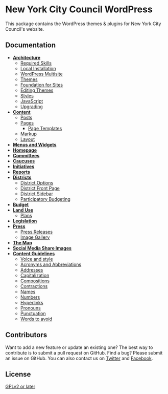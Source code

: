 # New York City Council WordPress

This package contains the WordPress themes & plugins for New York City Council's website.

## Documentation

* **[Architecture](docs/ARCHITECTURE.md)**
    * [Required Skills](docs/ARCHITECTURE.md#required-skills)
    * [Local Installation](docs/ARCHITECTURE.md#local-installation)
    * [WordPress Multisite](docs/ARCHITECTURE.md#wordpress-multisite)
    * [Themes](docs/ARCHITECTURE.md#themes)
    * [Foundation for Sites](docs/ARCHITECTURE.md#foundation-for-sites)
    * [Editing Themes](docs/ARCHITECTURE.md#editing-themes)
    * [Styles](docs/ARCHITECTURE.md#styles)
    * [JavaScript](docs/ARCHITECTURE.md#javascript)
    * [Upgrading](docs/ARCHITECTURE.md#upgrading)
* **[Content](docs/CONTENT.md)**
    * [Posts](docs/CONTENT.md#posts)
    * [Pages](docs/CONTENT.md#pages)
        * [Page Templates](docs/CONTENT.md#page-templates)
    * [Markup](docs/CONTENT.md#markup)
    * [Layout](docs/CONTENT.md#pages)
* **[Menus and Widgets](docs/MENUS_AND_WIDGETS.md)**
* **[Homepage](docs/HOMEPAGE.md)**
* **[Committees](docs/COMMITTEES.md)**
* **[Caucuses](docs/CAUCUSES.md)**
* **[Initiatives](docs/INITIATIVES.md)**
* **[Reports](docs/REPORTS.md)**
* **[Districts](docs/DISTRICTS.md)**
    * [District Options](docs/DISTRICTS.md#district-options)
    * [District Front Page](docs/DISTRICTS.md#district-front-page)
    * [District Sidebar](docs/DISTRICTS.md#district-sidebar)
    * [Participatory Budgeting](docs/DISTRICTS.md#participatory-budgeting)
* **[Budget](docs/BUDGET.md)**
* **[Land Use](docs/LAND_USE.md)**
    * [Plans](docs/LAND_USE.md#plans)
* **[Legislation](docs/LEGISLATION.md)**
* **[Press](docs/PRESS.md)**
    * [Press Releases](docs/PRESS.md#press-releases)
    * [Image Gallery](docs/PRESS.md#image-gallery)
* **[The Map](docs/MAP.md)**
* **[Social Media Share Images](docs/SOCIAL_SHARE_IMAGES.md)**
* **[Content Guidelines](docs/CONTENT_GUIDELINES.md)**
    * [Voice and style](docs/CONTENT_GUIDELINES.md#voice-and-style)
    * [Acronyms and Abbreviations](docs/CONTENT_GUIDELINES.md#acronyms-and-abbreviations)
    * [Addresses](docs/CONTENT_GUIDELINES.md#addresses)
    * [Capitalization](docs/CONTENT_GUIDELINES.md#capitalization)
    * [Compositions](docs/CONTENT_GUIDELINES.md#compositions)
    * [Contractions](docs/CONTENT_GUIDELINES.md#contractions)
    * [Names](docs/CONTENT_GUIDELINES.md#names)
    * [Numbers](docs/CONTENT_GUIDELINES.md#numbers)
    * [Hyperlinks](docs/CONTENT_GUIDELINES.md#hyperlinks)
    * [Pronouns](docs/CONTENT_GUIDELINES.md#pronouns)
    * [Punctuation](docs/CONTENT_GUIDELINES.md#punctuation)
    * [Words to avoid](docs/CONTENT_GUIDELINES.md#words-to-avoid)


## Contributors

Want to add a new feature or update an existing one? The best way to contribute is to submit a pull request on GitHub. Find a bug? Please submit an issue on GitHub. You can also contact us on [Twitter](https://twitter.com/NYCCouncil) and [Facebook](https://www.facebook.com/NYCCouncil/).

## License

[GPLv2 or later](http://www.gnu.org/licenses/gpl-2.0.html)
